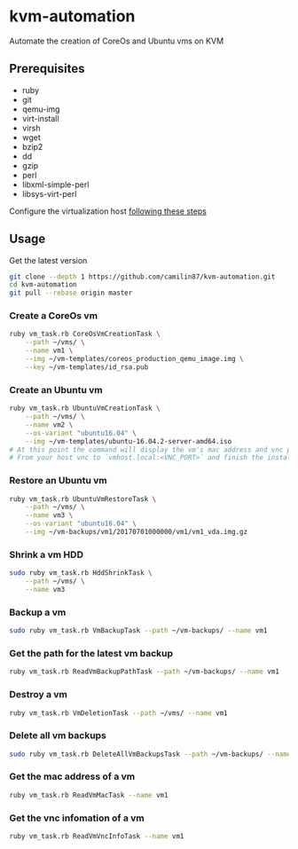 # kvm-automation  

Automate the creation of CoreOs and Ubuntu vms on KVM

## Prerequisites  

- ruby  
- git  
- qemu-img  
- virt-install  
- virsh  
- wget  
- bzip2  
- dd  
- gzip  
- perl  
- libxml-simple-perl  
- libsys-virt-perl  


Configure the virtualization host [following these steps](https://www.cyberciti.biz/faq/installing-kvm-on-ubuntu-16-04-lts-server/)  

## Usage  

Get the latest version  

```bash
git clone --depth 1 https://github.com/camilin87/kvm-automation.git
cd kvm-automation
git pull --rebase origin master
```

### Create a CoreOs vm  

```bash
ruby vm_task.rb CoreOsVmCreationTask \
    --path ~/vms/ \
    --name vm1 \
    --img ~/vm-templates/coreos_production_qemu_image.img \
    --key ~/vm-templates/id_rsa.pub
```

### Create an Ubuntu vm  

```bash
ruby vm_task.rb UbuntuVmCreationTask \
    --path ~/vms/ \
    --name vm2 \
    --os-variant "ubuntu16.04" \
    --img ~/vm-templates/ubuntu-16.04.2-server-amd64.iso
# At this point the command will display the vm's mac address and vnc port  
# From your host vnc to `vmhost.local:<VNC_PORT>` and finish the installation  
```

### Restore an Ubuntu vm  

```bash
ruby vm_task.rb UbuntuVmRestoreTask \
    --path ~/vms/ \
    --name vm3 \
    --os-variant "ubuntu16.04" \
    --img ~/vm-backups/vm1/20170701000000/vm1/vm1_vda.img.gz
```

### Shrink a vm HDD  

```bash
sudo ruby vm_task.rb HddShrinkTask \
    --path ~/vms/ \
    --name vm3
```

### Backup a vm  

```bash
sudo ruby vm_task.rb VmBackupTask --path ~/vm-backups/ --name vm1
```

### Get the path for the latest vm backup

```bash
ruby vm_task.rb ReadVmBackupPathTask --path ~/vm-backups/ --name vm1
```

### Destroy a vm  

```bash
ruby vm_task.rb VmDeletionTask --path ~/vms/ --name vm1
```

### Delete all vm backups  

```bash
sudo ruby vm_task.rb DeleteAllVmBackupsTask --path ~/vm-backups/ --name vm1
```

### Get the mac address of a vm  

```bash
ruby vm_task.rb ReadVmMacTask --name vm1
```

### Get the vnc infomation of a vm  

```bash
ruby vm_task.rb ReadVmVncInfoTask --name vm1
```
